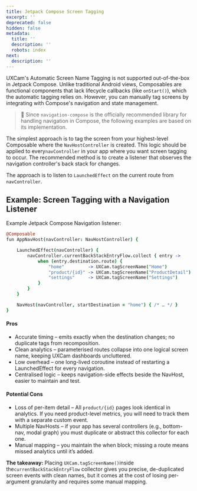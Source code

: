```yaml
---
title: Jetpack Compose Screen Tagging
excerpt: ''
deprecated: false
hidden: false
metadata:
  title: ''
  description: ''
  robots: index
next:
  description: ''
---
```

UXCam's Automatic Screen Name Tagging is not supported out-of-the-box in Jetpack Compose. Unlike traditional Android views, Composables are functional components that lack lifecycle callbacks (like `onStart()`), which the automatic tagging relies on. However, you can manually tag screens by integrating with Compose's navigation and state management.

> 📘 Since `navigation-compose` is the officially recommended library for handling navigation in Compose, the following examples are based on its implementation.

The simplest approach is to tag the screen from your highest-level Composable where the `NavHostController` is created. This logic should be applied to every`navController` in your app where you want screen tagging to occur. The recommended method is to create a listener that observes the navigation controller's back stack for changes.

The approach is to listen to `LaunchedEffect` on the current route from `navController`.

## Example: Screen Tagging with a Navigation Listener

Example Jetpack Compose Navigation listener:

```coffeescript Android
@Composable
fun AppNavHost(navController: NavHostController) {

    LaunchedEffect(navController) {
        navController.currentBackStackEntryFlow.collect { entry ->
            when (entry.destination.route) {
                "home"         -> UXCam.tagScreenName("Home")
                "product/{id}" -> UXCam.tagScreenName("ProductDetail")
                "settings"     -> UXCam.tagScreenName("Settings")
            }
        }
    }

    NavHost(navController, startDestination = "home") { /* … */ }
}
```

#### **Pros**

* Accurate timing – emits exactly when the destination changes; no duplicate tags from recomposition.
* Clean analytics – parameterised routes collapse into one logical screen name, keeping UXCam dashboards uncluttered.
* Low overhead – one long-lived coroutine instead of restarting a LaunchedEffect for every navigation.
* Centralised logic – keeps navigation-side effects beside the NavHost, easier to maintain and test.

#### **Potential Cons**

* Loss of per-item detail – All `product/{id}` pages look identical in analytics. If you need product-level metrics, you will need to track them with a separate custom event.
* Multiple NavHosts – if your app has several controllers (e.g., bottom-nav, modal graph) you must duplicate or abstract this collector for each one.
* Manual mapping – you maintain the when block; missing a route means missed analytics until it’s added.

**The takeaway:** Placing `UXCam.tagScreenName()`inside the`currentBackStackEntryFlow` collector gives you precise, de-duplicated screen events with clean names, but it comes at the cost of losing per-argument granularity and requires some manual mapping.